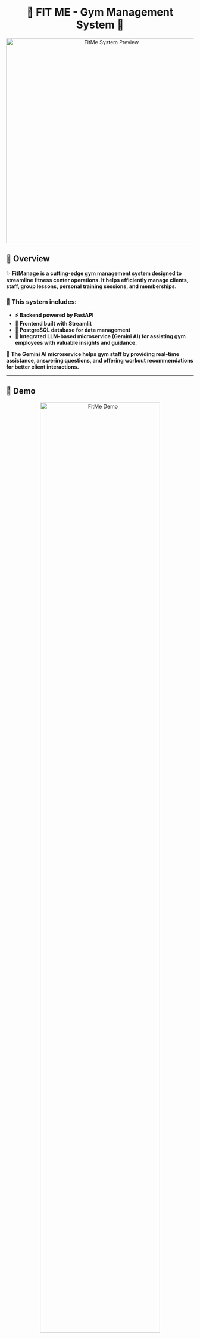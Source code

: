 <h1 align="center">💪 FIT ME - Gym Management System 💪</h1>

<p align="center">
  <img src="READMEPHOTO.jpg" alt="FitMe System Preview" width="550">
</p>

## 📖 Overview  

✨ **FitManage** **is a cutting-edge gym management system designed to streamline fitness center operations. It helps efficiently manage clients, staff, group lessons, personal training sessions, and memberships.**

### 🔹 This system includes:
- **⚡ Backend powered by FastAPI**
- **🎨 Frontend built with Streamlit**
- **🐘 PostgreSQL database for data management**
- **🤖 Integrated LLM-based microservice (Gemini AI) for assisting gym employees with valuable insights and guidance.**

🔹 **The Gemini AI microservice helps gym staff by providing real-time assistance, answering questions, and offering workout recommendations for better client interactions.**  

---

## 🎥 Demo  

<p align="center">
  <a href="https://www.youtube.com/watch?v=rFVFRGR11w0" target="_blank">
    <img src="readme2.jpg" alt="FitMe Demo" width="80%">
  </a>
</p>

---

## 🛠️ System Architecture  

<p align="center">
  <img src="diagram.png" alt="System Architecture Diagram" width="650">
</p>

### 🔹 System Overview  
**This diagram illustrates the architecture of the **FitMe Gym Management System**, showcasing the interactions between the **User Web Browser**, **Frontend Service**, **Backend Service**, **Database**, and the **LLM Microservice**.**

### 🧑‍💻 User Web Browser  
- **Users interact with the system via HTTP requests.**
- **The frontend updates the UI dynamically based on user interactions.**

### 🎨 Frontend Service (Streamlit - Port 8501)  
- **Handles UI updates and interactions using Streamlit.**
- **Sends requests to the backend for data processing.**

### ⚙️ Backend Service (FastAPI - Port 8000)  
- **Manages business logic, handles HTTP requests, and interacts with the database.** 
- **Processes CRUD operations and sends query results back to the frontend.**  

### 📦 Database (PostgreSQL - Port 5432)  
- **Stores client, staff, and session data.**  
- **Handles SQL queries initiated by the backend.**

### 🤖 LLM Microservice (Gemini AI - Port 8001)  
- **Provides real-time AI assistance to gym staff.**
- **Processes requests for workout recommendations and general inquiries.**

🔹 **All services are containerized using Docker, ensuring seamless deployment and scalability.** 🚀  

---

## 🛠️ Technologies Used  

### 🖥️ Backend:
- **Python 3.10+** – **The core programming language for the backend.** 
- **FastAPI ⚡** – **A modern and fast web framework for building APIs.**
- **SQLAlchemy 🗃️** – **ORM for database management.**  
- **PostgreSQL 🐘** – **Relational database for storing gym-related data.**   

### 🎨 Frontend:
- **Streamlit 🎭** – **A lightweight Python framework for building an interactive user interface.**  

### 🧠 AI Microservice:
- **Gemini AI 🤖** – **An LLM-based microservice providing real-time assistance to gym staff.**
- **FastAPI-based LLM Service 🚀** – **Handles AI interactions and suggestions for trainers and staff.**  

### 🗄️ Database:
- **PostgreSQL 🐘** – **A powerful open-source relational database storing all user, training, and membership data.**

### 🐳 Containerization:
- **Docker 🐳** – **Creates isolated containers for the backend, frontend, database, and LLM microservice.**
- **Docker Compose 🔧** – **Orchestrates multi-container services, ensuring smooth interaction between all components.**

---

## 🚀 Project Features  

### 🏋️ Client & Membership Management  
- **Register, view, and manage** gym members easily.  
- **Move past members** to an archive for history tracking.  

### 📅 Group Lessons & Personal Training  
- **Schedule, update, and cancel** group lessons with assigned trainers.  
- **View an organized weekly schedule** of group lessons and personal training.  

### 🔥 Lead & Task Management  
- **Store and manage** potential client leads.  
- **Automatically generate follow-up tasks** for interested clients.  
- **Track and update** lead status for gym sales team.  

### 🏢 Gym Staff Management  
- **Add, view, and manage** gym employees (trainers, receptionists, managers).  
- **Assign roles** with responsibilities (trainer, receptionist, manager).  

### 🤖 AI-Powered Assistance (Gemini AI)  
- **Receive real-time suggestions** for client fitness programs.  
- **Get instant AI-powered insights** for gym operations and customer service.  
- **Help gym staff** with fitness-related queries using natural language processing.  

🔹 **This system streamlines gym operations, optimizes staff workflow, and enhances client engagement!** 🚀💪  

---

## 🗂️ Project Structure 🗂️

```
manage_gym/
├── README.md
├── READMEPHOTO.jpg
├── backend
│   ├── Dockerfile
│   ├── app
│   │   ├── __init__.py
│   │   ├── crud.py
│   │   ├── database.py
│   │   ├── main.py
│   │   ├── models.py
│   │   └── schemas.py
│   ├── db
│   │   └── db_backup_data.sql
│   ├── llm_service
│   │   ├── Dockerfile
│   │   ├── app
│   │   │   ├── __init__.py
│   │   │   ├── __pycache__
│   │   │   │   ├── __init__.cpython-310.pyc
│   │   │   │   ├── gemini_client.cpython-310.pyc
│   │   │   │   ├── main.cpython-310.pyc
│   │   │   │   └── prompt_templates.cpython-310.pyc
│   │   │   ├── config
│   │   │   │   ├── __init__.py
│   │   │   │   ├── __pycache__
│   │   │   │   │   ├── __init__.cpython-310.pyc
│   │   │   │   │   └── settings.cpython-310.pyc
│   │   │   │   └── settings.py
│   │   │   ├── gemini_client.py
│   │   │   ├── main.py
│   │   │   ├── prompt_templates.py
│   │   │   └── utils.py
│   │   └── requirements.txt
│   ├── requirements.txt
│   └── tests
│       ├── confest.py
│       └── test_routes.py
├── docker-compose.yml
├── frontend
│   ├── Dockerfile
│   ├── __pycache__
│   │   └── main.cpython-310.pyc
│   ├── app
│   │   ├── __pycache__
│   │   │   ├── dashboard.cpython-310.pyc
│   │   │   ├── login.cpython-310.pyc
│   │   │   └── utils.cpython-310.pyc
│   │   ├── assets
│   │   │   ├── BackgroundSystem.jpg
│   │   │   └── LoginPhoto.jpg
│   │   ├── dashboard.py
│   │   ├── dashboard_services
│   │   │   ├── __init__.py
│   │   │   ├── __pycache__
│   │   │   │   ├── __init__.cpython-310.pyc
│   │   │   │   ├── add_interested_client.cpython-310.pyc
│   │   │   │   ├── birthday_page.cpython-310.pyc
│   │   │   │   ├── chatbot.cpython-310.pyc
│   │   │   │   ├── client_management.cpython-310.pyc
│   │   │   │   ├── group_lessons.cpython-310.pyc
│   │   │   │   ├── gym_staff.cpython-310.pyc
│   │   │   │   ├── personal_trainings.cpython-310.pyc
│   │   │   │   └── task_management.cpython-310.pyc
│   │   │   ├── add_interested_client.py
│   │   │   ├── birthday_page.py
│   │   │   ├── chatbot.py
│   │   │   ├── client_management.py
│   │   │   ├── group_lessons.py
│   │   │   ├── gym_staff.py
│   │   │   ├── personal_trainings.py
│   │   │   └── task_management.py
│   │   └── login.py
│   ├── main.py
│   └── requirements.txt
├── newdiagram.jpg
├── readme1.jpg
└── readme2.jpg
```
---

## Project Setup 🛠️

Clone the repository:

```sh
git clone git@github.com:EASS-HIT-PART-A-2024-CLASS-VI/FIT-ME.git
cd FIT-ME
```
---

### 🔑 **Setting Up the .env File**  

To enable **Google Gemini AI**, you must create an API key from [Google AI Studio](https://aistudio.google.com/app/apikey).

Then, create a `.env` file in the general directory and fill it with:

```sh
GEMINI_API_KEY=<YOUR_API_KEY>
```

The key should not be shared, it is personal, and `.env` should always be in `.gitignore`.

**Make the `.env` file in the general directory:**

```sh
nano .env
```
---

## 🗄️ **Setting Up the Database**
**To ensure that the PostgreSQL database is properly set up with preloaded data, follow these steps:**
### 📌 **Starting the Database Service**
**Run the following command to build and start all services, including the database, in detached mode:**
```sh
docker-compose up --build -d
```
```sh
docker cp backend/db/db_backup_data.sql manage_gym_postgres:/db_backup_data.sql
```
```sh
docker exec -it manage_gym_postgres psql -U gym_admin -d manage_gym_db -f /db_backup_data.sql 2>/dev/null
```
**This will make all our microservices run in parallel using DOCKER COMPOSE**
-   **Frontend**: [http://localhost:8501](http://localhost:8501)
-   **Backend API Docs**: [http://localhost:8000/docs](http://localhost:8000/docs)
-   **LLM Microservice**: http://localhost:8001/docs

## 🎨 **Enable Dark Mode & Wide Mode for Correct System Display**

For the system to function **correctly**, **Dark Mode** and **Wide Mode** must be enabled. This ensures the best visual experience and correct layout.

### 🌙 **Enable Dark Mode**
1. Click on the three dots **(⋮)** in the top-right corner of the app.
2. Select **Settings** from the dropdown menu.
   <p align="left">
     <img src="guide1.jpg" alt="Opening settings menu" width="250">
   </p>

3. In the **Settings** panel, find the **Appearance** section.
4. Choose **Dark Mode** from the dropdown menu.
   <p align="left">
     <img src="guide2.jpg" alt="Enabling Dark Mode" width="250">
   </p>
   
### 📺 **Enable Wide Mode**
1. In the **Settings** panel (as shown above), check the box labeled **Wide mode**.

🚨 **Important:** The system is designed to run in **Dark Mode & Wide Mode**.  
This is the **only correct way** to use the application.

---

## 🧪 **Running Tests**

**To ensure that the system works correctly, you can run **automated tests** using `pytest`. These tests validate key functionalities such as** **user authentication, client management, task creation, and gym staff operations**.

### 📌 **How to Run Tests**
**Before running the backend tests, ensure that the system is up and running. If it is not running, start it with:**

```bash
docker-compose up --build -d
```

**Once the system is running, execute the following command to run all tests:**

```bash
docker exec -it manage_gym_backend pytest /app/tests --disable-warnings
```

✅ **This command will execute all test cases located in the `backend/tests/` directory.**

 **By running these tests, you can ensure that all core functionalities of the system backend are operating correctly!** 🎯

---

## ⚡ **Backend API**
The FastAPI backend handles:
- **Client and membership management**
- **Group lesson and personal training scheduling**
- **Staff management**
- **Task tracking**
- **Authentication**
- **AI chatbot integration**

### 📌 **API Endpoints**
### **User Authentication API**
- **`POST /login/`** - Authenticate user credentials
- **`POST /logout/`** - End user session
- **`POST /users/`** - Add a new user
- **`GET /users/`** - Retrieve all users
- **`DELETE /users/{username}`** - Delete a user

### **Client Management API**
- **`POST /clients/`** - Register a new client
- **`GET /clients/`** - Retrieve all clients
- **`GET /clients/phone/{phone_number}`** - Find client by phone number
- **`GET /clients/id/{id_number}`** - Find client by ID number
- **`POST /clients/move_to_past/`** - Move client to past clients
- **`GET /past_clients/`** - Retrieve all past clients
- **`POST /interested_clients/`** - Add an interested client

### **Task Management API**
- **`POST /tasks/`** - Create a new task
- **`GET /tasks/`** - Get all tasks
- **`DELETE /tasks/{phone_number}`** - Delete a task

### **Class & Training API**
- **`POST /group_lessons/`** - Create a group lesson
- **`GET /group_lessons/`** - Get all group lessons
- **`GET /group_lessons/schedule/`** - Get lessons organized by day
- **`DELETE /group_lessons/`** - Delete a group lesson
- **`POST /personal_trainings/`** - Schedule a personal training
- **`GET /personal_trainings/schedule/`** - Get training schedule
- **`DELETE /personal_trainings/`** - Cancel a training session

### **Staff Management API**
- **`POST /gym_staff/`** - Add new staff member
- **`GET /gym_staff/`** - Get all staff members
- **`DELETE /gym_staff/{staff_id}`** - Remove a staff member

### **AI Integration API**
- **`POST /api/llm/chat`** - Get AI responses to fitness/gym queries

## 🗄️ **Database**
**FitMe uses PostgreSQL as its database, with the following tables:**
- **users** - System users with authentication credentials
- **clients** - Active gym members
- **past_clients** - Former gym members
- **interested_clients** - Potential clients who've shown interest
- **tasks** - Follow-up tasks for staff
- **group_lessons** - Scheduled group fitness classes
- **personal_trainings** - One-on-one training sessions
- **gym_staff** - Gym employees and trainers

**Database operations are managed in `crud.py`, with schemas defined in `schemas.py` and models in `models.py`.**

---

## 🎨 **Frontend UI Pages**

The Streamlit UI provides a modern, user-friendly gym management experience with intuitive pages:

### ✨ **UI Pages**
- **📊 Dashboard** - Central navigation hub with access to all system services and a convenient logout button.
- **🔐 Login Page** - Secure authentication interface with username/password fields against backend verification.
- **👤 Client Management** - Comprehensive interface for registering, searching, and managing gym members with Excel export functionality.
- **🆕 Add Interested Client** - Simple form to capture potential client information that automatically generates follow-up tasks.
- **📝 Task Management** - Organizes follow-up tasks with creation and deletion capabilities for staff to track leads.
- **📆 Group Lessons** - Interactive schedule display with tools to add/delete classes and export timetables to Excel.
- **💪 Personal Trainings** - Day-by-day training session management with trainer-trainee assignment functionality.
- **👥 Gym Staff** - Staff directory with role management and system user administration capabilities.
- **🎂 Birthdays** - Celebration tracker showing upcoming birthdays for both clients and staff members.
- **🤖 AI Chatbot** - Gemini-powered assistant that provides instant fitness and nutrition guidance to staff.

<p align="center">
  <img src="readme1.jpg" alt="FitMe System Preview" width="700">
</p>

---

## 🤖 **LLM Microservice**

The system integrates Google's Gemini 1.5 Pro model as an AI assistant through a dedicated microservice:

- **FastAPI Backend** - Handles API requests and communicates with the Gemini API
- **Specialized Knowledge** - Pre-configured with gym & fitness domain expertise
- **System Prompt** - Comprehensive prompt template covering fitness, nutrition, strength training, injury prevention, and gym operations
- **Contextual Responses** - Provides tailored advice based on user queries and context
- **Integration** - Seamlessly connects with the main application through HTTP endpoints
- **Error Handling** - Robust error management for reliable operation

The LLM service enhances staff capabilities by providing instant, accurate information about workout plans, nutrition advice, training techniques, and gym management best practices without requiring specialized knowledge from every staff member.

## 🙌 **Thank You!**

Thank you for your time! I hope everything was clear. For any questions or suggestions, feel free to reach out. 😊


## Contact Info
**Project Author**: Miri Y.  
**Email**:(mailto:miriamyakobson200021@gmail.com)  
**GitHub**: [miri-y](https://github.com/miri-y)

